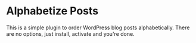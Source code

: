 # Alphabetize Posts
This is a simple plugin to order WordPress blog posts alphabetically.  There are no options, just install, activate and you're done.
